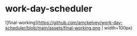 # work-day-scheduler



![final-working](https://github.com/amckelvey/work-day-scheduler/blob/main/assets/final-working.png | width=100px)
